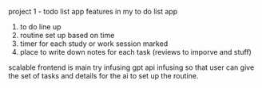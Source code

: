 project 1 - todo list app
features in my to do list app
1. to do line up
2. routine set up based on time
3. timer for each study or work session marked
4. place to write down notes for each task (reviews to imporve and stuff)

scalable
frontend is main
try infusing gpt api infusing so that user can give the set of tasks and details for the ai to set up the routine.